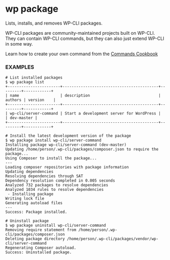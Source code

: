 # wp package

Lists, installs, and removes WP-CLI packages.

WP-CLI packages are community-maintained projects built on WP-CLI. They can contain WP-CLI commands, but they can also just extend WP-CLI in some way.

Learn how to create your own command from the
[Commands Cookbook](https://make.wordpress.org/cli/handbook/commands-cookbook/)

### EXAMPLES

    # List installed packages
    $ wp package list
    +-----------------------+------------------------------------------+---------+------------+
    | name                  | description                              | authors | version    |
    +-----------------------+------------------------------------------+---------+------------+
    | wp-cli/server-command | Start a development server for WordPress |         | dev-master |
    +-----------------------+------------------------------------------+---------+------------+

    # Install the latest development version of the package
    $ wp package install wp-cli/server-command
    Installing package wp-cli/server-command (dev-master)
    Updating /home/person/.wp-cli/packages/composer.json to require the package...
    Using Composer to install the package...
    ---
    Loading composer repositories with package information
    Updating dependencies
    Resolving dependencies through SAT
    Dependency resolution completed in 0.005 seconds
    Analyzed 732 packages to resolve dependencies
    Analyzed 1034 rules to resolve dependencies
     - Installing package
    Writing lock file
    Generating autoload files
    ---
    Success: Package installed.

    # Uninstall package
    $ wp package uninstall wp-cli/server-command
    Removing require statement from /home/person/.wp-cli/packages/composer.json
    Deleting package directory /home/person/.wp-cli/packages/vendor/wp-cli/server-command
    Regenerating Composer autoload.
    Success: Uninstalled package.


